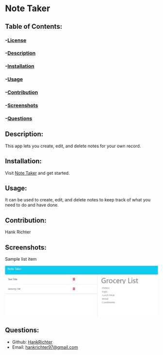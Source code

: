 # Note Taker

## Table of Contents:

### -[License](#license)

### -[Description](#description)

### -[Installation](#instllation)

### -[Usage](#usage)

### -[Contribution](#contribution)

### -[Screenshots](#screenshots)

### -[Questions](#questions)

## Description:

This app lets you create, edit, and delete notes for your own record.

## Installation:

Visit [Note Taker](https://hanks-note-taker.herokuapp.com/) and get started.

## Usage:

It can be used to create, edit, and delete notes to keep track of what you need to do and have done.

## Contribution:

Hank Richter

## Screenshots:

Sample list item

![Sample list item](./README%20resouces/New%20List%20item.JPG)

## Questions:

- Github: [HankRichter](https://github.com/HankRichter)
- Email: [hankrichter97@gmail.com](mailto:user@example.com)
